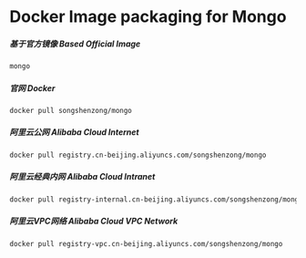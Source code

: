 # Docker Image packaging for Mongo


##### 基于官方镜像 Based Official Image

```bash
mongo
```



##### 官网 Docker

```bash
docker pull songshenzong/mongo
```



##### 阿里云公网 Alibaba Cloud Internet

```bash
docker pull registry.cn-beijing.aliyuncs.com/songshenzong/mongo
```



##### 阿里云经典内网 Alibaba Cloud Intranet

```bash
docker pull registry-internal.cn-beijing.aliyuncs.com/songshenzong/mongo
```



##### 阿里云VPC网络 Alibaba Cloud VPC Network

```bash
docker pull registry-vpc.cn-beijing.aliyuncs.com/songshenzong/mongo
```
